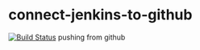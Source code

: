 # connect-jenkins-to-github
[![Build Status](http://ec2-15-237-147-117.eu-west-3.compute.amazonaws.com/buildStatus/icon?job=connect-jenkins-to-github)](http://ec2-15-237-147-117.eu-west-3.compute.amazonaws.com/job/connect-jenkins-to-github/)
pushing from github
